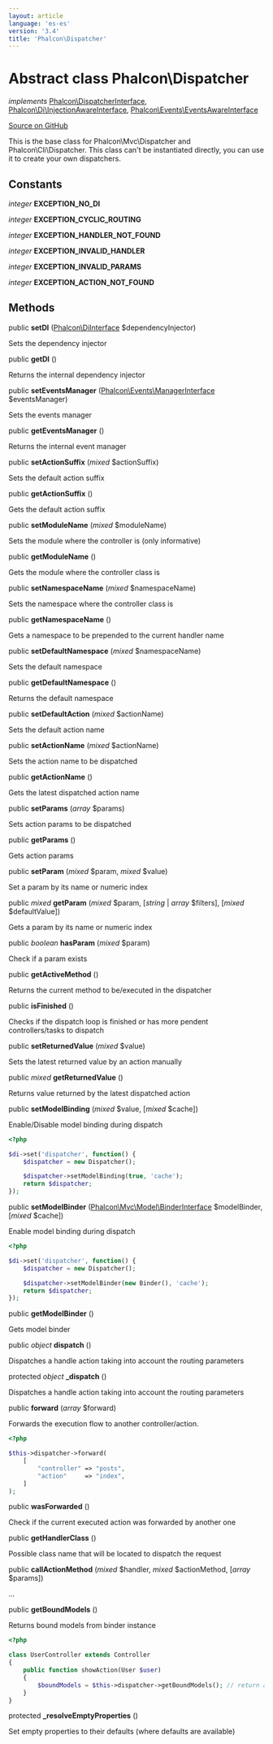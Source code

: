 ```yaml
---
layout: article
language: 'es-es'
version: '3.4'
title: 'Phalcon\Dispatcher'
---
```

# Abstract class **Phalcon\Dispatcher**

*implements* [Phalcon\DispatcherInterface](/3.4/en/api/Phalcon_DispatcherInterface), [Phalcon\Di\InjectionAwareInterface](/3.4/en/api/Phalcon_Di_InjectionAwareInterface), [Phalcon\Events\EventsAwareInterface](/3.4/en/api/Phalcon_Events_EventsAwareInterface)

<a href="https://github.com/phalcon/cphalcon/tree/v3.4.0/phalcon/dispatcher.zep" class="btn btn-default btn-sm">Source on GitHub</a>

This is the base class for Phalcon\Mvc\Dispatcher and Phalcon\Cli\Dispatcher.
This class can't be instantiated directly, you can use it to create your own dispatchers.


## Constants
*integer* **EXCEPTION_NO_DI**

*integer* **EXCEPTION_CYCLIC_ROUTING**

*integer* **EXCEPTION_HANDLER_NOT_FOUND**

*integer* **EXCEPTION_INVALID_HANDLER**

*integer* **EXCEPTION_INVALID_PARAMS**

*integer* **EXCEPTION_ACTION_NOT_FOUND**

## Methods
public  **setDI** ([Phalcon\DiInterface](/3.4/en/api/Phalcon_DiInterface) $dependencyInjector)

Sets the dependency injector



public  **getDI** ()

Returns the internal dependency injector



public  **setEventsManager** ([Phalcon\Events\ManagerInterface](/3.4/en/api/Phalcon_Events_ManagerInterface) $eventsManager)

Sets the events manager



public  **getEventsManager** ()

Returns the internal event manager



public  **setActionSuffix** (*mixed* $actionSuffix)

Sets the default action suffix



public  **getActionSuffix** ()

Gets the default action suffix



public  **setModuleName** (*mixed* $moduleName)

Sets the module where the controller is (only informative)



public  **getModuleName** ()

Gets the module where the controller class is



public  **setNamespaceName** (*mixed* $namespaceName)

Sets the namespace where the controller class is



public  **getNamespaceName** ()

Gets a namespace to be prepended to the current handler name



public  **setDefaultNamespace** (*mixed* $namespaceName)

Sets the default namespace



public  **getDefaultNamespace** ()

Returns the default namespace



public  **setDefaultAction** (*mixed* $actionName)

Sets the default action name



public  **setActionName** (*mixed* $actionName)

Sets the action name to be dispatched



public  **getActionName** ()

Gets the latest dispatched action name



public  **setParams** (*array* $params)

Sets action params to be dispatched



public  **getParams** ()

Gets action params



public  **setParam** (*mixed* $param, *mixed* $value)

Set a param by its name or numeric index



public *mixed* **getParam** (*mixed* $param, [*string* | *array* $filters], [*mixed* $defaultValue])

Gets a param by its name or numeric index



public *boolean* **hasParam** (*mixed* $param)

Check if a param exists



public  **getActiveMethod** ()

Returns the current method to be/executed in the dispatcher



public  **isFinished** ()

Checks if the dispatch loop is finished or has more pendent controllers/tasks to dispatch



public  **setReturnedValue** (*mixed* $value)

Sets the latest returned value by an action manually



public *mixed* **getReturnedValue** ()

Returns value returned by the latest dispatched action



public  **setModelBinding** (*mixed* $value, [*mixed* $cache])

Enable/Disable model binding during dispatch

```php
<?php

$di->set('dispatcher', function() {
    $dispatcher = new Dispatcher();

    $dispatcher->setModelBinding(true, 'cache');
    return $dispatcher;
});

```



public  **setModelBinder** ([Phalcon\Mvc\Model\BinderInterface](/3.4/en/api/Phalcon_Mvc_Model_BinderInterface) $modelBinder, [*mixed* $cache])

Enable model binding during dispatch

```php
<?php

$di->set('dispatcher', function() {
    $dispatcher = new Dispatcher();

    $dispatcher->setModelBinder(new Binder(), 'cache');
    return $dispatcher;
});

```



public  **getModelBinder** ()

Gets model binder



public *object* **dispatch** ()

Dispatches a handle action taking into account the routing parameters



protected *object* **_dispatch** ()

Dispatches a handle action taking into account the routing parameters



public  **forward** (*array* $forward)

Forwards the execution flow to another controller/action.

```php
<?php

$this->dispatcher->forward(
    [
        "controller" => "posts",
        "action"     => "index",
    ]
);

```



public  **wasForwarded** ()

Check if the current executed action was forwarded by another one



public  **getHandlerClass** ()

Possible class name that will be located to dispatch the request



public  **callActionMethod** (*mixed* $handler, *mixed* $actionMethod, [*array* $params])

...


public  **getBoundModels** ()

Returns bound models from binder instance

```php
<?php

class UserController extends Controller
{
    public function showAction(User $user)
    {
        $boundModels = $this->dispatcher->getBoundModels(); // return array with $user
    }
}

```



protected  **_resolveEmptyProperties** ()

Set empty properties to their defaults (where defaults are available)



